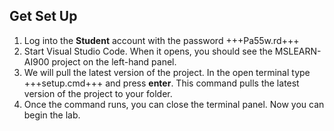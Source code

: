 ## Get Set Up
1.  Log into the **Student** account with the password +++Pa55w.rd+++
2.  Start Visual Studio Code. When it opens, you should see the MSLEARN-AI900 project on the left-hand panel.
3.  We will pull the latest version of the project. In the open terminal type +++setup.cmd+++ and press **enter**. This command pulls the latest version of the project to your folder. 
4.  Once the command runs, you can close the terminal panel. Now you can begin the lab. 